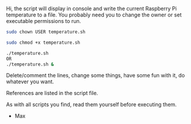 Hi, the script will display in console and write the current Raspberry Pi temperature to a file.  You probably need you to change the owner or set executable permissions to run.

```bash
sudo chown USER temperature.sh

sudo chmod +x temperature.sh

./temperature.sh
OR
./temperature.sh &
```

Delete/comment the lines, change some things, have some fun with it, do whatever you want.

References are listed in the script file.

As with all scripts you find, read them yourself before executing them.

- Max
